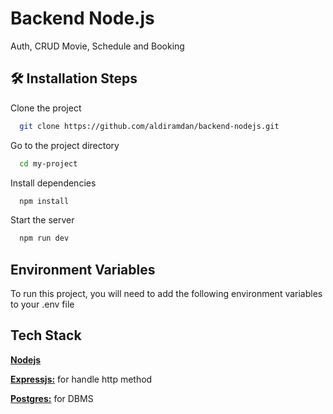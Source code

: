 # Backend Node.js

Auth, CRUD Movie, Schedule and Booking

## 🛠️ Installation Steps

Clone the project

```bash
  git clone https://github.com/aldiramdan/backend-nodejs.git
```

Go to the project directory

```bash
  cd my-project
```

Install dependencies

```bash
  npm install
```

Start the server

```bash
  npm run dev
```

## Environment Variables

To run this project, you will need to add the following environment variables to your .env file

## Tech Stack

[**Nodejs**](https://nodejs.org/en/)

[**Expressjs:**](https://expressjs.com/) for handle http method

[**Postgres:**](https://www.postgresql.org/) for DBMS
